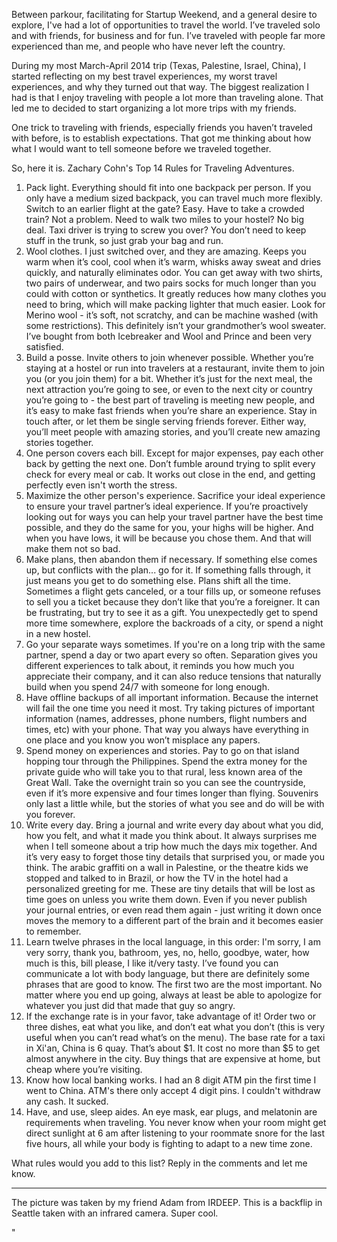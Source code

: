 Between parkour, facilitating for Startup Weekend, and a general desire to explore, I've had a lot of opportunities to travel the world. I’ve traveled solo and with friends, for business and for fun. I’ve traveled with people far more experienced than me, and people who have never left the country.

During my most March-April 2014 trip (Texas, Palestine, Israel, China), I started reflecting on my best travel experiences, my worst travel experiences, and why they turned out that way. The biggest realization I had is that I enjoy traveling with people a lot more than traveling alone. That led me to decided to start organizing a lot more trips with my friends.

One trick to traveling with friends, especially friends you haven’t traveled with before, is to establish expectations. That got me thinking about how what I would want to tell someone before we traveled together.

So, here it is. Zachary Cohn's Top 14 Rules for Traveling Adventures.

1.  Pack light. Everything should fit into one backpack per person. If you only have a medium sized backpack, you can travel much more flexibly. Switch to an earlier flight at the gate? Easy. Have to take a crowded train? Not a problem. Need to walk two miles to your hostel? No big deal. Taxi driver is trying to screw you over? You don’t need to keep stuff in the trunk, so just grab your bag and run.
2.  Wool clothes. I just switched over, and they are amazing. Keeps you warm when it’s cool, cool when it’s warm, whisks away sweat and dries quickly, and naturally eliminates odor. You can get away with two shirts, two pairs of underwear, and two pairs socks for much longer than you could with cotton or synthetics. It greatly reduces how many clothes you need to bring, which will make packing lighter that much easier. Look for Merino wool - it’s soft, not scratchy, and can be machine washed (with some restrictions). This definitely isn’t your grandmother’s wool sweater. I’ve bought from both Icebreaker and Wool and Prince and been very satisfied.
3.  Build a posse. Invite others to join whenever possible. Whether you’re staying at a hostel or run into travelers at a restaurant, invite them to join you (or you join them) for a bit. Whether it’s just for the next meal, the next attraction you’re going to see, or even to the next city or country you’re going to - the best part of traveling is meeting new people, and it’s easy to make fast friends when you’re share an experience. Stay in touch after, or let them be single serving friends forever. Either way, you’ll meet people with amazing stories, and you’ll create new amazing stories together.
4.  One person covers each bill. Except for major expenses, pay each other back by getting the next one. Don’t fumble around trying to split every check for every meal or cab. It works out close in the end, and getting perfectly even isn't worth the stress.
5.  Maximize the other person's experience. Sacrifice your ideal experience to ensure your travel partner’s ideal experience. If you’re proactively looking out for ways you can help your travel partner have the best time possible, and they do the same for you, your highs will be higher. And when you have lows, it will be because you chose them. And that will make them not so bad.
6.  Make plans, then abandon them if necessary. If something else comes up, but conflicts with the plan... go for it. If something falls through, it just means you get to do something else. Plans shift all the time. Sometimes a flight gets canceled, or a tour fills up, or someone refuses to sell you a ticket because they don’t like that you’re a foreigner. It can be frustrating, but try to see it as a gift. You unexpectedly get to spend more time somewhere, explore the backroads of a city, or spend a night in a new hostel.
7.  Go your separate ways sometimes. If you're on a long trip with the same partner, spend a day or two apart every so often. Separation gives you different experiences to talk about, it reminds you how much you appreciate their company, and it can also reduce tensions that naturally build when you spend 24/7 with someone for long enough.
8.  Have offline backups of all important information. Because the internet will fail the one time you need it most. Try taking pictures of important information (names, addresses, phone numbers, flight numbers and times, etc) with your phone. That way you always have everything in one place and you know you won’t misplace any papers.
9.  Spend money on experiences and stories. Pay to go on that island hopping tour through the Philippines. Spend the extra money for the private guide who will take you to that rural, less known area of the Great Wall. Take the overnight train so you can see the countryside, even if it’s more expensive and four times longer than flying. Souvenirs only last a little while, but the stories of what you see and do will be with you forever.
10.  Write every day. Bring a journal and write every day about what you did, how you felt, and what it made you think about. It always surprises me when I tell someone about a trip how much the days mix together. And it’s very easy to forget those tiny details that surprised you, or made you think. The arabic graffiti on a wall in Palestine, or the theatre kids we stopped and talked to in Brazil, or how the TV in the hotel had a personalized greeting for me. These are tiny details that will be lost as time goes on unless you write them down. Even if you never publish your journal entries, or even read them again - just writing it down once moves the memory to a different part of the brain and it becomes easier to remember.
11.  Learn twelve phrases in the local language, in this order: I'm sorry, I am very sorry, thank you, bathroom, yes, no, hello, goodbye, water, how much is this, bill please, I like it/very tasty. I’ve found you can communicate a lot with body language, but there are definitely some phrases that are good to know. The first two are the most important. No matter where you end up going, always at least be able to apologize for whatever you just did that made that guy so angry.
12.  If the exchange rate is in your favor, take advantage of it! Order two or three dishes, eat what you like, and don’t eat what you don’t (this is very useful when you can’t read what’s on the menu). The base rate for a taxi in Xi'an, China is 6 quay. That’s about $1\. It cost no more than $5 to get almost anywhere in the city. Buy things that are expensive at home, but cheap where you’re visiting.
13.  Know how local banking works. I had an 8 digit ATM pin the first time I went to China. ATM's there only accept 4 digit pins. I couldn't withdraw any cash. It sucked.
14.  Have, and use, sleep aides. An eye mask, ear plugs, and melatonin are requirements when traveling. You never know when your room might get direct sunlight at 6 am after listening to your roommate snore for the last five hours, all while your body is fighting to adapt to a new time zone.

What rules would you add to this list? Reply in the comments and let me know.

***

The picture was taken by my friend Adam from IRDEEP. This is a backflip in Seattle taken with an infrared camera. Super cool.

"
